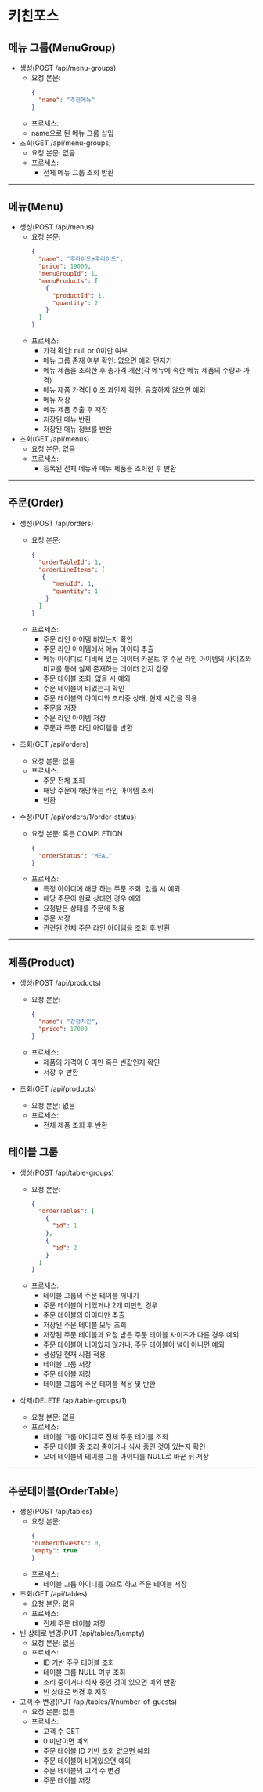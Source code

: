 # 키친포스
## 메뉴 그룹(MenuGroup)
- 생성(POST /api/menu-groups)
  - 요청 본문:
    ```json
    {
      "name": "추천메뉴"
    }
    ```
  - 프로세스: 
  - name으로 된 메뉴 그룹 삽입
- 조회(GET /api/menu-groups)
  - 요청 본문: 없음
  - 프로세스: 
    - 전체 메뉴 그룹 조회 반환

---

## 메뉴(Menu)
- 생성(POST /api/menus)
  - 요청 본문: 
    ```json
    {
      "name": "후라이드+후라이드",
      "price": 19000,
      "menuGroupId": 1,
      "menuProducts": [
        {
          "productId": 1,
          "quantity": 2
        }
      ]
    }

    ```
  - 프로세스:
    - 가격 확인: null or 0미만 여부
    - 메뉴 그룹 존재 여부 확인: 없으면 예외 던지기
    - 메뉴 제품을 조회한 후 총가격 계산(각 메뉴에 속한 메뉴 제품의 수량과 가격) 
    - 메뉴 제품 가격이 0 초 과인지 확인: 유효하지 않으면 예외
    - 메뉴 저장
    - 메뉴 제품 추출 후 저장
    - 저장된 메뉴 반환
    - 저장된 메뉴 정보를 반환
- 조회(GET /api/menus)
  - 요청 본문: 없음
  - 프로세스:
    - 등록된 전체 메뉴와 메뉴 제품을 조회한 후 반환

---

## 주문(Order)
- 생성(POST /api/orders)
  - 요청 본문:
    ```json
    {
      "orderTableId": 1,
      "orderLineItems": [
       {
          "menuId": 1,
          "quantity": 1
        } 
      ]
    }
    ```
  - 프로세스: 
    - 주문 라인 아이템 비었는지 확인
    - 주문 라인 아이템에서 메뉴 아이디 추출
    - 메뉴 아이디로 디비에 있는 데이터 카운트 후 주문 라인 아이템의 사이즈와 비교를 통해 실제 존재하는 데이터 인지 검증
    - 주문 테이블 조회: 없을 시 예외
    - 주문 테이블이 비었는지 확인
    - 주문 테이블의 아이디와 조리중 상태, 현재 시간을 적용
    - 주문을 저장
    - 주문 라인 아이템 저장
    - 주문과 주문 라인 아이템을 반환
  
- 조회(GET /api/orders)
  - 요청 본문: 없음
  - 프로세스: 
    - 주문 전체 조회
    - 해당 주문에 해당하는 라인 아이템 조회
    - 반환

- 수정(PUT /api/orders/1/order-status)
  - 요청 본문: 혹은 COMPLETION
    ```json
    {
      "orderStatus": "MEAL"
    }
    ```
  - 프로세스: 
    - 특정 아이디에 해당 하는 주문 조회: 없을 시 예외
    - 해당 주문이 완료 상태인 경우 예외
    - 요청받은 상태를 주문에 적용
    - 주문 저장
    - 관련된 전체 주문 라인 아이템을 조회 후 반환
    
---

## 제품(Product)
- 생성(POST /api/products)
  - 요청 본문:
    ```json
    {
      "name": "강정치킨",
      "price": 17000
    }
    ```
  - 프로세스: 
    - 제품의 가격이 0 미만 혹은 빈값인지 확인
    - 저장 후 반환

- 조회(GET /api/products)
  - 요청 본문: 없음
  - 프로세스:
    - 전체 제품 조회 후 반환

## 테이블 그룹
- 생성(POST /api/table-groups)
  - 요청 본문:
    ```json
    {
      "orderTables": [
        {
          "id": 1
        },
        {
          "id": 2
        }
      ]
    }
    ```
  - 프로세스:
    - 테이블 그룹의 주문 테이블 꺼내기
    - 주문 테이블이 비었거나 2개 미만인 경우 
    - 주문 테이블의 아이디만 추출
    - 저장된 주문 테이블 모두 조회
    - 저장된 주문 테이블과 요청 받은 주문 테이블 사이즈가 다른 경우 예외
    - 주문 테이블이 비어있지 않거나, 주문 테이블이 널이 아니면 예외
    - 생성일 현재 시점 적용
    - 테이블 그룹 저장
    - 주문 테이블 저장
    - 테이블 그룹에 주문 테이블 적용 및 반환

- 삭제(DELETE /api/table-groups/1)
  - 요청 본문: 없음
  - 프로세스:
    - 테이블 그룹 아이디로 전체 주문 테이블 조회
    - 주문 테이블 중 조리 중이거나 식사 중인 것이 있는지 확인
    - 오더 테이블의 테이블 그룹 아이디를 NULL로 바꾼 뒤 저장
    
---

## 주문테이블(OrderTable)
- 생성(POST /api/tables)
  - 요청 본문:
    ```json
    {
    "numberOfGuests": 0,
    "empty": true
    }
    ```
  - 프로세스:
    - 테이블 그룹 아이디를 0으로 하고 주문 테이블 저장
- 조회(GET /api/tables)
  - 요청 본문: 없음
  - 프로세스:
      - 전체 주문 테이블 저장
- 빈 상태로 변경(PUT /api/tables/1/empty)
    - 요청 본문: 없음
    - 프로세스:
      - ID 기반 주문 테이블 조회
      - 테이블 그룹 NULL 여부 조회
      - 조리 중이거나 식사 중인 것이 있으면 예외 반환
      - 빈 상태로 변경 후 저장
- 고객 수 변경(PUT /api/tables/1/number-of-guests)
    - 요청 본문: 없음
    - 프로세스:
      - 고객 수 GET
      - 0 미만이면 예외
      - 주문 테이블 ID 기반 조회 없으면 예외
      - 주문 테이블이 비어있으면 예외
      - 주문 테이블의 고객 수 변경
      - 주문 테이블 저장
